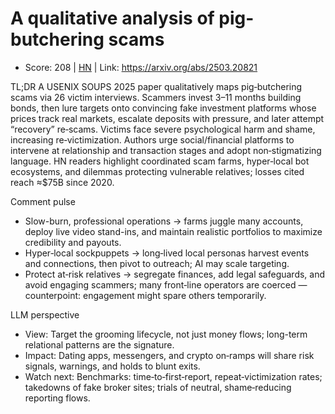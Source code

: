 # A qualitative analysis of pig-butchering scams

- Score: 208 | [HN](https://news.ycombinator.com/item?id=45245962) | Link: https://arxiv.org/abs/2503.20821

TL;DR
A USENIX SOUPS 2025 paper qualitatively maps pig‑butchering scams via 26 victim interviews. Scammers invest 3–11 months building bonds, then lure targets onto convincing fake investment platforms whose prices track real markets, escalate deposits with pressure, and later attempt “recovery” re‑scams. Victims face severe psychological harm and shame, increasing re‑victimization. Authors urge social/financial platforms to intervene at relationship and transaction stages and adopt non‑stigmatizing language. HN readers highlight coordinated scam farms, hyper‑local bot ecosystems, and dilemmas protecting vulnerable relatives; losses cited reach ≈$75B since 2020.

Comment pulse
- Slow-burn, professional operations → farms juggle many accounts, deploy live video stand-ins, and maintain realistic portfolios to maximize credibility and payouts.
- Hyper‑local sockpuppets → long‑lived local personas harvest events and connections, then pivot to outreach; AI may scale targeting.
- Protect at‑risk relatives → segregate finances, add legal safeguards, and avoid engaging scammers; many front‑line operators are coerced — counterpoint: engagement might spare others temporarily.

LLM perspective
- View: Target the grooming lifecycle, not just money flows; long-term relational patterns are the signature.
- Impact: Dating apps, messengers, and crypto on‑ramps will share risk signals, warnings, and holds to blunt exits.
- Watch next: Benchmarks: time‑to‑first‑report, repeat‑victimization rates; takedowns of fake broker sites; trials of neutral, shame‑reducing reporting flows.
